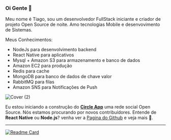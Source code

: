 ### Oi Gente 👋

Meu nome é Tiago, sou um desenvolvedor FullStack iniciante e criador de projeto Open Source de noite. Amo tecnologias Mobile e desenvovimento de Sistemas.

Meus Conhecimentos:
- NodeJs para desenvolvimento backend
- React Native para aplicativos
- Mysql + Amazon S3 para armazenamento e banco de dados
- Amazon EC2 para produção
- Redis para cache 
- MongoDB para banco de dados de chave valor
- RabbitMQ para filas
- Amazon SNS para Notificações de Push


![Cover (2)](https://github.com/tiagosavioli/tiagosavioli/blob/bf6bb095107d902c2fba9d4e65ac989c7389768b/Procurando%20por%20Contribu%C3%ADdores.png)

 Eu estou iniciando a construção do **[Circle App](https://github.com/novuhq/novu)** uma rede social Open Source.
 Nós estamos procurando por novos contribuídores. Entende de **React Native** ou **Node.js**? venha ver a [Pagina do Github](https://github.com/Circle-Company/Circle-App) e veja mais 🙏.
 
---- 

[![Readme Card](https://github-readme-stats.vercel.app/api/pin/?username=Circle-Company&repo=Circle-App&description)](https://github.com/Circle-Company/Circlep)
